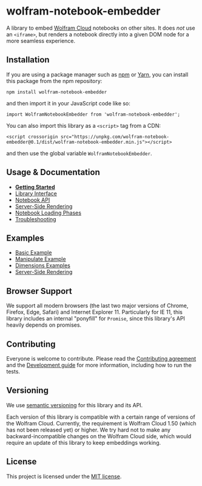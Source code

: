 # wolfram-notebook-embedder

A library to embed [Wolfram Cloud](https://www.wolframcloud.com/) notebooks on other sites. It does *not* use an `<iframe>`, but renders a notebook directly into a given DOM node for a more seamless experience.

## Installation

If you are using a package manager such as [npm](https://www.npmjs.com/get-npm) or [Yarn](https://yarnpkg.com/en/), you can install this package from the npm repository:

    npm install wolfram-notebook-embedder
    
and then import it in your JavaScript code like so:

    import WolframNotebookEmbedder from 'wolfram-notebook-embedder';    
    
You can also import this library as a `<script>` tag from a CDN:

    <script crossorigin src="https://unpkg.com/wolfram-notebook-embedder@0.1/dist/wolfram-notebook-embedder.min.js"></script>
    
and then use the global variable `WolframNotebookEmbedder`.

## Usage & Documentation

* [**Getting Started**](./docs/GettingStarted.md)
* [Library Interface](./docs/LibraryInterface.md)
* [Notebook API](./docs/NotebookAPI.md)
* [Server-Side Rendering](./docs/ServerSideRendering.md)
* [Notebook Loading Phases](./docs/NotebookLoadingPhases.md)
* [Troubleshooting](./docs/Troubleshooting.md)

## Examples

* [Basic Example](./examples/basic.html)
* [Manipulate Example](./examples/manipulate.html)
* [Dimensions Examples](./examples/dimensions.html)
* [Server-Side Rendering](./examples/ssr.html)

## Browser Support

We support all modern browsers (the last two major versions of Chrome, Firefox, Edge, Safari) and Internet Explorer 11. Particularly for IE 11, this library includes an internal "ponyfill" for `Promise`, since this library's API heavily depends on promises.

## Contributing

Everyone is welcome to contribute. Please read the [Contributing agreement](CONTRIBUTING.md) and the [Development guide](./docs/Development.md) for more information, including how to run the tests.

## Versioning

We use [semantic versioning](https://semver.org/) for this library and its API.

Each version of this library is compatible with a certain range of versions of the Wolfram Cloud. Currently, the requirement is Wolfram Cloud 1.50 (which has not been released yet) or higher. We try hard not to make any backward-incompatible changes on the Wolfram Cloud side, which would require an update of this library to keep embeddings working.

## License

This project is licensed under the [MIT license](./LICENSE).
